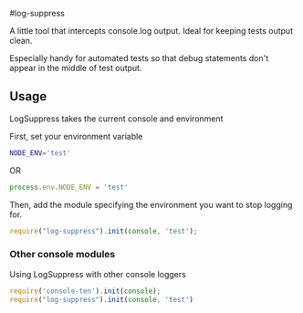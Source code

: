#log-suppress

A little tool that intercepts console.log output. Ideal for keeping tests output clean.

Especially handy for automated tests so that debug statements don't appear in the middle of test output.



## Usage

LogSuppress takes the current console and environment

First, set your environment variable
``` bash
NODE_ENV='test'
```
OR
``` javascript
process.env.NODE_ENV = 'test'
```

Then, add the module specifying the environment you want to stop logging for.
``` javascript
require("log-suppress").init(console, 'test');
```
### Other console modules
Using LogSuppress with other console loggers

``` javascript
require('console-ten').init(console);
require("log-suppress").init(console, 'test')

```
